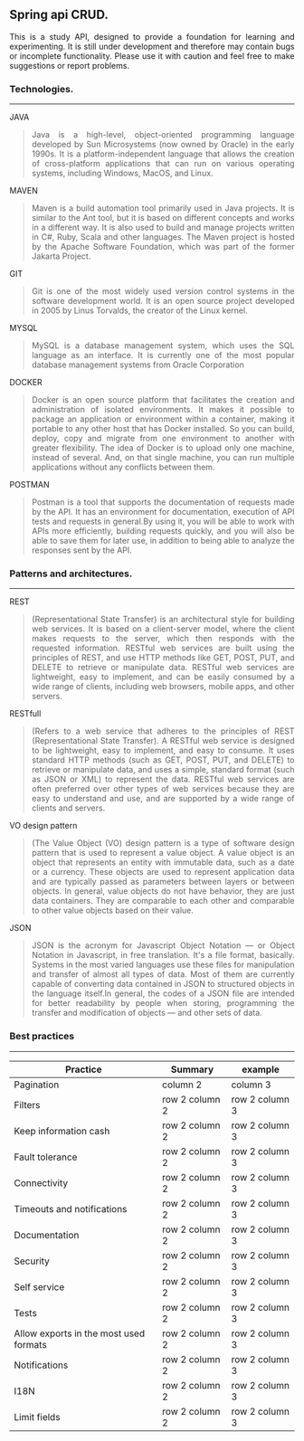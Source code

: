 ## Spring api CRUD.


<div align="justify"> This is a study API, designed to provide a foundation for learning and experimenting. It is still under development and therefore may contain bugs or incomplete functionality. Please use it with caution and feel free to make suggestions or report problems.</div>



### Technologies.
---
JAVA
> <div align="justify">Java is a high-level, object-oriented programming language developed by Sun Microsystems (now owned by Oracle) in the early 1990s. It is a platform-independent language that allows the creation of cross-platform applications that can run on various operating systems, including Windows, MacOS, and Linux. </div>

MAVEN
> <div align="justify">Maven is a build automation tool primarily used in Java projects. It is similar to the Ant tool, but it is based on different concepts and works in a different way. It is also used to build and manage projects written in C#, Ruby, Scala and other languages. The Maven project is hosted by the Apache Software Foundation, which was part of the former Jakarta Project. </div>

GIT
> <div align="justify">Git is one of the most widely used version control systems in the software development world. It is an open source project developed in 2005 by Linus Torvalds, the creator of the Linux kernel.</div>

MYSQL
> <div align="justify"> MySQL is a database management system, which uses the SQL language as an interface. It is currently one of the most popular database management systems from Oracle Corporation</div>

DOCKER
> <div align="justify"> Docker is an open source platform that facilitates the creation and administration of isolated environments. It makes it possible to package an application or environment within a container, making it portable to any other host that has Docker installed. So you can build, deploy, copy and migrate from one environment to another with greater flexibility. The idea of Docker is to upload only one machine, instead of several. And, on that single machine, you can run multiple applications without any conflicts between them.</div>

POSTMAN
> <div align="justify"> Postman is a tool that supports the documentation of requests made by the API. It has an environment for documentation, execution of API tests and requests in general.By using it, you will be able to work with APIs more efficiently, building requests quickly, and you will also be able to save them for later use, in addition to being able to analyze the responses sent by the API.</div>

> <div align="justify"> </div>

### Patterns and architectures.
---
REST
> <div align="justify">(Representational State Transfer) is an architectural style for building web services. It is based on a client-server model, where the client makes requests to the server, which then responds with the requested information. RESTful web services are built using the principles of REST, and use HTTP methods like GET, POST, PUT, and DELETE to retrieve or manipulate data. RESTful web services are lightweight, easy to implement, and can be easily consumed by a wide range of clients, including web browsers, mobile apps, and other servers.</div>

RESTfull
> <div align="justify">(Refers to a web service that adheres to the principles of REST (Representational State Transfer). A RESTful web service is designed to be lightweight, easy to implement, and easy to consume. It uses standard HTTP methods (such as GET, POST, PUT, and DELETE) to retrieve or manipulate data, and uses a simple, standard format (such as JSON or XML) to represent the data. RESTful web services are often preferred over other types of web services because they are easy to understand and use, and are supported by a wide range of clients and servers.</div>

VO design pattern
> <div align="justify">(The Value Object (VO) design pattern is a type of software design pattern that is used to represent a value object. A value object is an object that represents an entity with immutable data, such as a date or a currency. These objects are used to represent application data and are typically passed as parameters between layers or between objects. In general, value objects do not have behavior, they are just data containers. They are comparable to each other and comparable to other value objects based on their value.</div>

JSON
> <div align="justify">JSON is the acronym for Javascript Object Notation — or Object Notation in Javascript, in free translation. It's a file format, basically. Systems in the most varied languages use these files for manipulation and transfer of almost all types of data. Most of them are currently capable of converting data contained in JSON to structured objects in the language itself.In general, the codes of a JSON file are intended for better readability by people when storing, programming the transfer and modification of objects — and other sets of data. </div>

### Best practices
---

| Practice | Summary | example |
|--- |--- |--- |
| Pagination | column 2 | column 3 |
| Filters | row 2 column 2 | row 2 column 3 |
| Keep information cash | row 2 column 2 | row 2 column 3 |
| Fault tolerance | row 2 column 2 | row 2 column 3 |
| Connectivity | row 2 column 2 | row 2 column 3 |
| Timeouts and notifications | row 2 column 2 | row 2 column 3 |
| Documentation | row 2 column 2 | row 2 column 3 |
| Security | row 2 column 2 | row 2 column 3 |
| Self service | row 2 column 2 | row 2 column 3 |
| Tests | row 2 column 2 | row 2 column 3 |
| Allow exports in the most used formats | row 2 column 2 | row 2 column 3 |
| Notifications | row 2 column 2 | row 2 column 3 |
| I18N | row 2 column 2 | row 2 column 3 |
| Limit fields | row 2 column 2 | row 2 column 3 |
